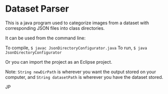 # Dataset Parser

This is a java program used to categorize images from a dataset with corresponding JSON files into class directories.

It can be used from the command line:

To compile, ``` $ javac JsonDirectoryConfigurator.java ```
To run, ``` $ java JsonDirectoryConfigurator ```

Or you can import the project as an Eclipse project.

Note: ```String newDirPath``` is wherever you want the output stored on your computer, and
```String datasetPath``` is wherever you have the dataset stored.

JP